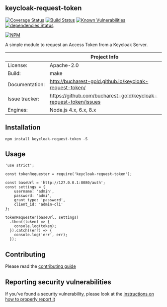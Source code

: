 ## keycloak-request-token

[![Coverage Status](https://coveralls.io/repos/github/bucharest-gold/keycloak-request-token/badge.svg)](https://coveralls.io/github/bucharest-gold/keycloak-request-token)
[![Build Status](https://travis-ci.org/bucharest-gold/keycloak-request-token.svg?branch=master)](https://travis-ci.org/bucharest-gold/keycloak-request-token)
[![Known Vulnerabilities](https://snyk.io/test/npm/keycloak-request-token/badge.svg)](https://snyk.io/test/npm/keycloak-request-token)
[![dependencies Status](https://david-dm.org/bucharest-gold/keycloak-request-token/status.svg)](https://david-dm.org/bucharest-gold/keycloak-request-token)

[![NPM](https://nodei.co/npm/keycloak-request-token.png)](https://npmjs.org/package/keycloak-request-token)

A simple module to request an Access Token from a Keycloak Server.

|                 | Project Info  |
| --------------- | ------------- |
| License:        | Apache-2.0 |
| Build:          | make |
| Documentation:  | http://bucharest-gold.github.io/keycloak-request-token/ |
| Issue tracker:  | https://github.com/bucharest-gold/keycloak-request-token/issues |
| Engines:        | Node.js 4.x, 6.x, 8.x |

## Installation

    npm install keycloak-request-token -S

## Usage

    'use strict';

    const tokenRequester = require('keycloak-request-token');

    const baseUrl = 'http://127.0.0.1:8080/auth';
    const settings = {
        username: 'admin',
        password: 'admi',
        grant_type: 'password',
        client_id: 'admin-cli'
    };

    tokenRequester(baseUrl, settings)
      .then((token) => {
        console.log(token);
      }).catch((err) => {
        console.log('err', err);
      });

## Contributing

Please read the [contributing guide](./CONTRIBUTING.md)

## Reporting security vulnerabilities

If you've found a security vulnerability, please look at the [instructions on how to properly report it](http://www.keycloak.org/security.html)
